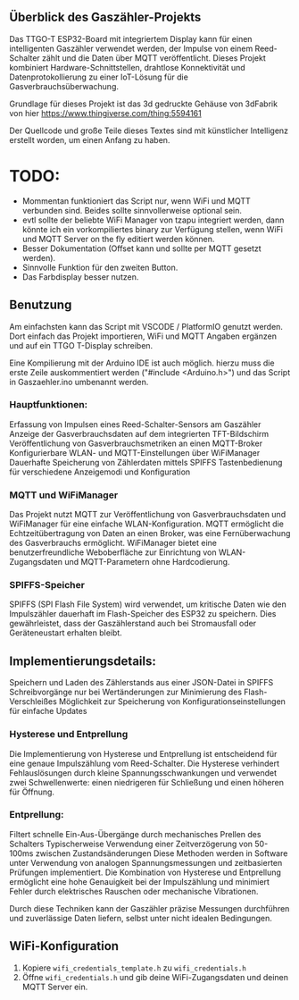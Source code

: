 ## Überblick des Gaszähler-Projekts
Das TTGO-T ESP32-Board mit integriertem Display kann für einen intelligenten Gaszähler verwendet werden, der Impulse von einem Reed-Schalter zählt und die Daten über MQTT veröffentlicht. Dieses Projekt kombiniert Hardware-Schnittstellen, drahtlose Konnektivität und Datenprotokollierung zu einer IoT-Lösung für die Gasverbrauchsüberwachung.

Grundlage für dieses Projekt ist das 3d gedruckte Gehäuse von 3dFabrik von hier https://www.thingiverse.com/thing:5594161

Der Quellcode und große Teile dieses Textes sind mit künstlicher Intelligenz erstellt worden, um einen Anfang zu haben.

# TODO:
- Mommentan funktioniert das Script nur, wenn WiFi und MQTT verbunden sind. Beides sollte sinnvollerweise optional sein.
- evtl sollte der beliebte WiFi Manager von tzapu integriert werden, dann könnte ich ein vorkompiliertes binary zur Verfügung stellen, wenn WiFi und MQTT Server on the fly editiert werden können.
- Besser Dokumentation (Offset kann und sollte per MQTT gesetzt werden).
- Sinnvolle Funktion für den zweiten Button.
- Das Farbdisplay besser nutzen.

## Benutzung
Am einfachsten kann das Script mit VSCODE / PlatformIO genutzt werden. Dort einfach das Projekt importieren, WiFi und MQTT Angaben ergänzen und auf ein TTGO T-Display schreiben.

Eine Kompilierung mit der Arduino IDE ist auch möglich. hierzu muss die erste Zeile auskommentiert werden ("#include <Arduino.h>") und das Script in Gaszaehler.ino umbenannt werden.

### Hauptfunktionen:
Erfassung von Impulsen eines Reed-Schalter-Sensors am Gaszähler Anzeige der Gasverbrauchsdaten auf dem integrierten TFT-Bildschirm Veröffentlichung von Gasverbrauchsmetriken an einen MQTT-Broker Konfigurierbare WLAN- und MQTT-Einstellungen über WiFiManager Dauerhafte Speicherung von Zählerdaten mittels SPIFFS Tastenbedienung für verschiedene Anzeigemodi und Konfiguration

### MQTT und WiFiManager
Das Projekt nutzt MQTT zur Veröffentlichung von Gasverbrauchsdaten und WiFiManager für eine einfache WLAN-Konfiguration. MQTT ermöglicht die Echtzeitübertragung von Daten an einen Broker, was eine Fernüberwachung des Gasverbrauchs ermöglicht. WiFiManager bietet eine benutzerfreundliche Weboberfläche zur Einrichtung von WLAN-Zugangsdaten und MQTT-Parametern ohne Hardcodierung.

### SPIFFS-Speicher
SPIFFS (SPI Flash File System) wird verwendet, um kritische Daten wie den Impulszähler dauerhaft im Flash-Speicher des ESP32 zu speichern. Dies gewährleistet, dass der Gaszählerstand auch bei Stromausfall oder Geräteneustart erhalten bleibt.

## Implementierungsdetails:
Speichern und Laden des Zählerstands aus einer JSON-Datei in SPIFFS
Schreibvorgänge nur bei Wertänderungen zur Minimierung des Flash-Verschleißes
Möglichkeit zur Speicherung von Konfigurationseinstellungen für einfache Updates

### Hysterese und Entprellung
Die Implementierung von Hysterese und Entprellung ist entscheidend für eine genaue Impulszählung vom Reed-Schalter.
Die Hysterese verhindert Fehlauslösungen durch kleine Spannungsschwankungen und verwendet zwei Schwellenwerte: einen niedrigeren für Schließung und einen höheren für Öffnung.

### Entprellung:
Filtert schnelle Ein-Aus-Übergänge durch mechanisches Prellen des Schalters Typischerweise Verwendung einer Zeitverzögerung von 50-100ms zwischen Zustandsänderungen Diese Methoden werden in Software unter Verwendung von analogen Spannungsmessungen und zeitbasierten Prüfungen implementiert. Die Kombination von Hysterese und Entprellung ermöglicht eine hohe Genauigkeit bei der Impulszählung und minimiert Fehler durch elektrisches Rauschen oder mechanische Vibrationen.

Durch diese Techniken kann der Gaszähler präzise Messungen durchführen und zuverlässige Daten liefern, selbst unter nicht idealen Bedingungen.
## WiFi-Konfiguration
1. Kopiere `wifi_credentials_template.h` zu `wifi_credentials.h`
2. Öffne `wifi_credentials.h` und gib deine WiFi-Zugangsdaten und deinen MQTT Server ein.